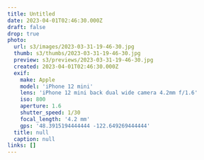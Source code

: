 ```yaml
---
title: Untitled
date: 2023-04-01T02:46:30.000Z
draft: false
drop: true
photo:
  url: s3/images/2023-03-31-19-46-30.jpg
  thumb: s3/thumbs/2023-03-31-19-46-30.jpg
  preview: s3/previews/2023-03-31-19-46-30.jpg
  created: 2023-04-01T02:46:30.000Z
  exif:
    make: Apple
    model: 'iPhone 12 mini'
    lens: 'iPhone 12 mini back dual wide camera 4.2mm f/1.6'
    iso: 800
    aperture: 1.6
    shutter_speed: 1/30
    focal_length: '4.2 mm'
    gps: '48.3915194444444 -122.649269444444'
  title: null
  caption: null
links: []
---
```

